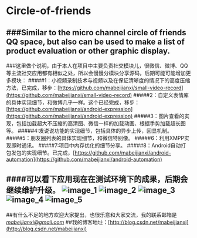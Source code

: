 # Circle-of-friends
###Similar to the micro channel circle of friends QQ space, but also can be used to make a list of product evaluation or other graphic display.
---
###这里做个说明，由于本人在项目中主要负责社交模块儿，很微信、微博、QQ等主流社交应用都有相似之处，所以会慢慢分模块分享源码，后期可能可能增加更多模块：
#####1：小视频录制技术与视频以及在保证清晰度的情况下的高度压缩方法，已完成，移步：[https://github.com/mabeijianxi/small-video-record](https://github.com/mabeijianxi/small-video-record)
#####2：自定义表情库的具体实现细节，和微博几乎一样。这个已经完成，移步：[https://github.com/mabeijianxi/android-expression](https://github.com/mabeijianxi/android-expression)
#####3：图片查看的实现，包括加载超大不压缩的高清图、微信一样的加载动画、根据手势加载超长图等。
#####4:发说说功能的实现细节，包括具体的异步上传，回显机制。
#####5：朋友圈列表的具体实现细节，和微信特别像。
#####6：利用XMPP实现即时通讯。
#####7:项目中内存优化的细节分享。
#####8：Android自动打包发包的实现细节。已完成，[https://github.com/mabeijianxi/android-automation](https://github.com/mabeijianxi/android-automation)

####可以看下应用现在在测试环境下的成果，后期会继续维护升级。
![image_1](https://github.com/mabeijianxi/Circle-of-friends/blob/master/image/image_1.gif)
![image_2](https://github.com/mabeijianxi/Circle-of-friends/blob/master/image/image_2.gif)
![image_3](https://github.com/mabeijianxi/Circle-of-friends/blob/master/image/image_3.gif)
![image_4](https://github.com/mabeijianxi/Circle-of-friends/blob/master/image/image_4.gif)
![image_5](https://github.com/mabeijianxi/Circle-of-friends/blob/master/image/image_5.gif)
----

##有什么不足的地方欢迎大家提出，也很乐意和大家交流，我的联系邮箱是*mabeijianxi@gmail.com*
##我的博客地址：[http://blog.csdn.net/mabeijianxi](http://blog.csdn.net/mabeijianxi)
